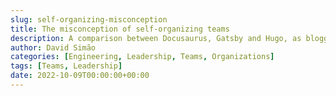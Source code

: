 ```yaml
---
slug: self-organizing-misconception
title: The misconception of self-organizing teams
description: A comparison between Docusaurus, Gatsby and Hugo, as blogging frameworks and why I chose to use Hugo for implementing this blog
author: David Simão
categories: [Engineering, Leadership, Teams, Organizations]
tags: [Teams, Leadership]
date: 2022-10-09T00:00:00+00:00
---
```

